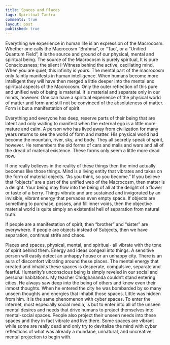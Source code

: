 ```yaml
---
title: Spaces and Places
tags: Spiritual Tantra
comments: true
layout: post
published: true
---
```



 

Everything we experience in human life is an expression of the Macrocosm. Whether one calls the Macrocosm “Brahma”, or “Tao”, or a “Unified Quantum Field”, it is the source and ground of our physical, mental and spiritual being. The source of the Macrocosm is purely spiritual, It is pure Consciousness; the silent I-Witness behind the active, oscillating mind. When you are quiet, this infinity is yours. The mental part of the macrocosm only faintly manifests in human intelligence. When humans become more intelligent they will have then merged a little deeper into the mental and spiritual aspects of the Macrocosm. Only the outer reflection of this pure and unified web of being is material. It is material and separate only in our minds, however. One can have a spiritual experience of the physical world of matter and form and still not be convinced of the absoluteness of matter. Form is but a manifestation of spirit.

Everything and everyone has deep, reserve parts of their being that are latent and only waiting to manifest when the external ego is a little more mature and calm. A person who has lived away from civilization for many years returns to see the world of form and matter. His physical world had become the mountain, river, sky, and body. They all secretly speak of spirit, however. He remembers the old forms of cars and malls and wars and all of the dread of material existence. These forms only seem a little more dead now.

If one really believes in the reality of these things then the mind actually becomes like those things. Mind is a living entity that vibrates and takes on the form of material objects. “As you think, so you become.” If you believe that “objects” are a part of the unified web of the Macrocosm, then matter is a delight. Your being may flow into the being of all at the delight of a flower or taste of a berry. Things vibrate and are sustained and invigorated by an invisible, vibrant energy that pervades even empty space. If objects are something to purchase, posses, and fill inner voids, then the objective material world is quite simply an existential hell of separation from natural truth.

If people are a manifestation of spirit, then “brother” and “sister” are everywhere. If people are objects instead of Subjects, then we have separation, continual strife and chaos.

Places and spaces, physical, mental, and spiritual- all vibrate with the tone of spirit behind them. Energy and ideas congeal into things. A sensitive person will easily detect an unhappy house or an unhappy city. There is an aura of discomfort vibrating around these places. The mental energy that created and inhabits these spaces is desperate, compulsive, separate and fearful. Humanity’s unconscious being is simply reveled in our social and personal habitations. My teacher Chidghananda couldn’t stand entering cities. He always saw deep into the being of others and knew even their inmost thoughts. When he entered the city he was bombarded by so many unseen thoughts and energies that inhabit those spaces. Little was hidden from him. It is the same phenomenon with cyber spaces. To enter the internet, most especially social media, is but to enter into all of the unseen mental desires and needs that drive humans to project themselves into mental-social spaces. People also project their unseen needs into these spaces and they in fact vibrate and live there. Some spaces are vibrant while some are really dead and only try to devitalize the mind with cyber reflections of what was already a mundane, unnatural, and uncreative mental projection to begin with.
